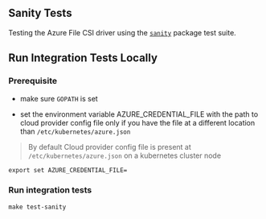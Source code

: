 ## Sanity Tests
Testing the Azure File CSI driver using the [`sanity`](https://github.com/kubernetes-csi/csi-test/tree/master/pkg/sanity) package test suite.

## Run Integration Tests Locally
### Prerequisite
 - make sure `GOPATH` is set

 - set the environment variable AZURE_CREDENTIAL_FILE with the path to cloud provider config file only if you have the file at a different location than `/etc/kubernetes/azure.json`
 > By default Cloud provider config file is present at `/etc/kubernetes/azure.json` on a kubernetes cluster node
```
export set AZURE_CREDENTIAL_FILE=
```

### Run integration tests
```
make test-sanity
```

